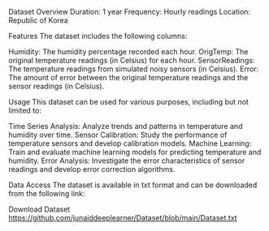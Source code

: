 Dataset Overview
Duration: 1 year
Frequency: Hourly readings
Location: Republic of Korea

Features
The dataset includes the following columns:

Humidity: The humidity percentage recorded each hour.
OrigTemp: The original temperature readings (in Celsius) for each hour.
SensorReadings: The temperature readings from simulated noisy sensors (in Celsius).
Error: The amount of error between the original temperature readings and the sensor readings (in Celsius).

Usage
This dataset can be used for various purposes, including but not limited to:

Time Series Analysis: Analyze trends and patterns in temperature and humidity over time.
Sensor Calibration: Study the performance of temperature sensors and develop calibration models.
Machine Learning: Train and evaluate machine learning models for predicting temperature and humidity.
Error Analysis: Investigate the error characteristics of sensor readings and develop error correction algorithms.

Data Access
The dataset is available in txt format and can be downloaded from the following link:

Download Dataset
https://github.com/junaiddeeplearner/Dataset/blob/main/Dataset.txt
